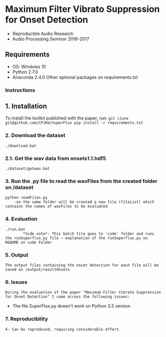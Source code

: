 # Maximum Filter Vibrato Suppression for Onset Detection
- Reproducible Audio Research 
- Audio Processing Seminar 2016-2017

## Requirements
- OS: Windows 10 
- Python 2.7.0
- Anaconda 2.4.0
  Other optional packages on requirements.txt 

### Instructions

## 1. Installation
To install the toolkit published with the paper, run: 
	```
	git clone git@github.com/CPJKU/SuperFlux
	pip install -r requirements.txt
    ```
### 2. Download the dataset
    ./download.bat
	
### 2.1. Get the wav data from onsets1.1.hdf5
	./dataset/getwav.bat

### 3. Run the .py file to read the wavFiles from the created folder on /dataset
	python readFiles.py
		-on the same folder will be created a new file (fileList) which contains the names of wavFiles to be evaluated
		
### 4. Evaluation
	./run.bat
			*Side note*: This batch file goes to 'code' folder and runs the runSuperflux.py file ~ explanation of the runSuperflux.py on README on code Folder
	
### 5. Output
	The output files containing the onset detection for each file will be saved on /output/resultOnsets
	
### 6. Issues
    During the evaluation of the paper "Maximum Filter Vibrato Suppression for Onset Detection" I came across the following issues:
- The file SuperFlux.py doesn't work on Python 3.5 version

###	7. Reproducibility
    4- Can be reproduced, requiring considerable effort.